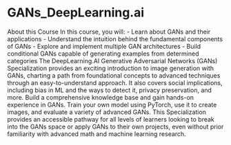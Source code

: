 # GANs_DeepLearning.ai
About this Course In this course, you will: - Learn about GANs and their applications - Understand the intuition behind the fundamental components of GANs - Explore and implement multiple GAN architectures - Build conditional GANs capable of generating examples from determined categories  The DeepLearning.AI Generative Adversarial Networks (GANs) Specialization provides an exciting introduction to image generation with GANs, charting a path from foundational concepts to advanced techniques through an easy-to-understand approach. It also covers social implications, including bias in ML and the ways to detect it, privacy preservation, and more.  Build a comprehensive knowledge base and gain hands-on experience in GANs. Train your own model using PyTorch, use it to create images, and evaluate a variety of advanced GANs.   This Specialization provides an accessible pathway for all levels of learners looking to break into the GANs space or apply GANs to their own projects, even without prior familiarity with advanced math and machine learning research.
